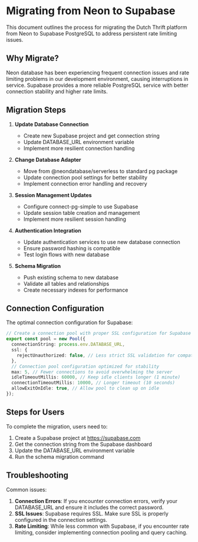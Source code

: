 # Migrating from Neon to Supabase

This document outlines the process for migrating the Dutch Thrift platform from Neon to Supabase PostgreSQL to address persistent rate limiting issues.

## Why Migrate?

Neon database has been experiencing frequent connection issues and rate limiting problems in our development environment, causing interruptions in service. Supabase provides a more reliable PostgreSQL service with better connection stability and higher rate limits.

## Migration Steps

1. **Update Database Connection**
   - Create new Supabase project and get connection string
   - Update DATABASE_URL environment variable
   - Implement more resilient connection handling

2. **Change Database Adapter**
   - Move from @neondatabase/serverless to standard pg package
   - Update connection pool settings for better stability
   - Implement connection error handling and recovery

3. **Session Management Updates**
   - Configure connect-pg-simple to use Supabase
   - Update session table creation and management
   - Implement more resilient session handling

4. **Authentication Integration**
   - Update authentication services to use new database connection
   - Ensure password hashing is compatible
   - Test login flows with new database

5. **Schema Migration**
   - Push existing schema to new database
   - Validate all tables and relationships
   - Create necessary indexes for performance

## Connection Configuration

The optimal connection configuration for Supabase:

```typescript
// Create a connection pool with proper SSL configuration for Supabase
export const pool = new Pool({
  connectionString: process.env.DATABASE_URL,
  ssl: {
    rejectUnauthorized: false, // Less strict SSL validation for compatibility
  },
  // Connection pool configuration optimized for stability
  max: 5, // Fewer connections to avoid overwhelming the server
  idleTimeoutMillis: 60000, // Keep idle clients longer (1 minute) 
  connectionTimeoutMillis: 10000, // Longer timeout (10 seconds)
  allowExitOnIdle: true, // Allow pool to clean up on idle
});
```

## Steps for Users

To complete the migration, users need to:

1. Create a Supabase project at https://supabase.com
2. Get the connection string from the Supabase dashboard
3. Update the DATABASE_URL environment variable
4. Run the schema migration command

## Troubleshooting

Common issues:

1. **Connection Errors**: If you encounter connection errors, verify your DATABASE_URL and ensure it includes the correct password.
2. **SSL Issues**: Supabase requires SSL. Make sure SSL is properly configured in the connection settings.
3. **Rate Limiting**: While less common with Supabase, if you encounter rate limiting, consider implementing connection pooling and query caching.